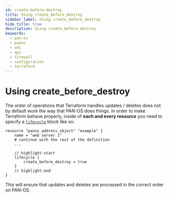 ```yaml
---
id: create-before-destroy
title: Using create_before_destroy
sidebar_label: Using create_before_destroy
hide_title: true
description: Using create_before_destroy
keywords:
  - pan-os
  - panos
  - xml
  - api
  - firewall
  - configuration
  - terraform
---
```


# Using create_before_destroy

The order of operations that Terraform handles updates / deletes does not by default work the way that PAN-OS does things.  In order to make Terraform behave properly, inside of **each and every resource** you need to specify a [`lifecycle`](https://www.terraform.io/language/meta-arguments/lifecycle) block like so:

```hcl
resource "panos_address_object" "example" {
    name = "web server 1"
    # continue with the rest of the definition
    ...

    // highlight-start
    lifecycle {
        create_before_destroy = true
    }
    // highlight-end
}
```

This will ensure that updates and deletes are processed in the correct order on PAN-OS.
